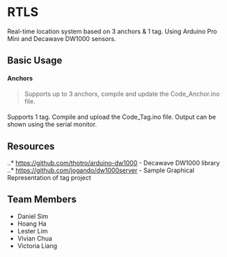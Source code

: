 # RTLS
Real-time location system based on 3 anchors & 1 tag.
Using Arduino Pro Mini and Decawave DW1000 sensors.

## Basic Usage

#### Anchors
>Supports up to 3 anchors, compile and update the Code_Anchor.ino file.

####
Supports 1 tag. Compile and upload the Code_Tag.ino file.
Output can be shown using the serial monitor.

## Resources 
..* https://github.com/thotro/arduino-dw1000 - Decawave DW1000 library
..* https://github.com/jogando/dw1000server  - Sample Graphical Representation of tag project

## Team Members
+ Daniel Sim 
+ Hoang Ha
+ Lester Lim
+ Vivian Chua
+ Victoria Liang

